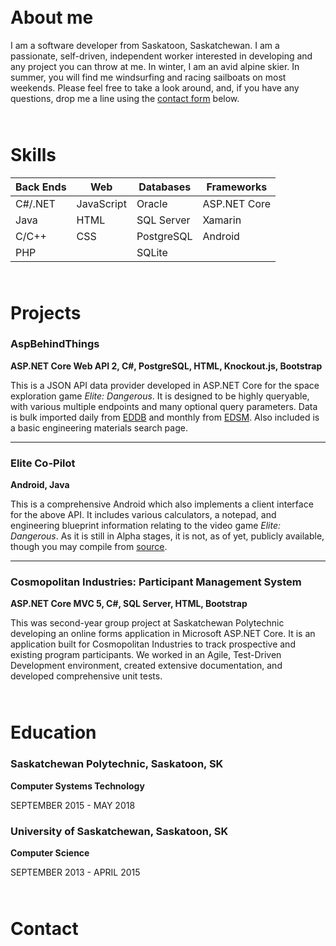 <div id="about" style="margin-bottom:65px;"></div>

# About me

I am a software developer from Saskatoon, Saskatchewan. I am a passionate, self-driven, independent worker interested in developing and any project you can throw at me. In winter, I am an avid alpine skier. In summer, you will find me windsurfing and racing sailboats on most weekends. Please feel free to take a look around, and, if you have any questions, drop me a line using the [contact form](#contact-me) below.




<div id="my-skills" style="margin-bottom:65px;"></div>

# Skills

| Back Ends | Web | Databases | Frameworks |
| --- | --- | --- | --- |
| C#/.NET | JavaScript | Oracle | ASP.NET Core |
| Java | HTML | SQL Server | Xamarin |
| C/C++ | CSS | PostgreSQL | Android |
| PHP | | SQLite | |




<div id="my-projects" style="margin-bottom:65px;"></div>

# Projects

### AspBehindThings
**ASP.NET Core Web API 2, C#, PostgreSQL, HTML, Knockout.js, Bootstrap**

This is a JSON API data provider developed in ASP.NET Core for the space exploration game *Elite: Dangerous*. It is designed to be highly queryable, with various multiple endpoints and many optional query parameters. Data is bulk imported daily from [EDDB](https://eddb.io) and monthly from [EDSM](https://www.edsm.net). Also included is a basic engineering materials search page.

***
### Elite Co-Pilot
**Android, Java**

This is a comprehensive Android which also implements a client interface for the above API. It includes various calculators, a notepad, and engineering blueprint information relating to the video game *Elite: Dangerous*. As it is still in Alpha stages, it is not, as of yet, publicly available, though you may compile from [source](https://github.com/cjboyle/Elite-Tools).

***
### Cosmopolitan Industries: Participant Management System
**ASP.NET Core MVC 5, C#, SQL Server, HTML, Bootstrap**

This was second-year group project at Saskatchewan Polytechnic developing an online forms application in Microsoft ASP.NET Core. It is an application built for Cosmopolitan Industries to track prospective and existing program participants. We worked in an Agile, Test-Driven Development environment, created extensive documentation, and developed comprehensive unit tests.




<div id="my-education" style="margin-bottom:65px;"></div>

# Education
### Saskatchewan Polytechnic, Saskatoon, SK
**Computer Systems Technology**

SEPTEMBER 2015 - MAY 2018
### University of Saskatchewan, Saskatoon, SK
**Computer Science**

SEPTEMBER 2013 - APRIL 2015




<div id="contact-me" style="margin-bottom:65px;"></div>

# Contact

